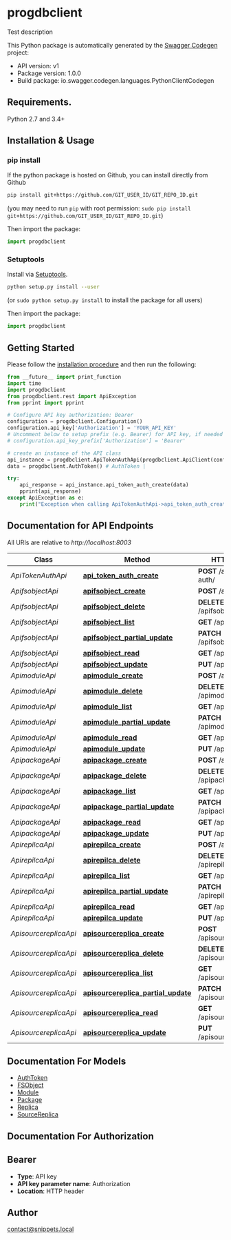 # progdbclient
Test description

This Python package is automatically generated by the [Swagger Codegen](https://github.com/swagger-api/swagger-codegen) project:

- API version: v1
- Package version: 1.0.0
- Build package: io.swagger.codegen.languages.PythonClientCodegen

## Requirements.

Python 2.7 and 3.4+

## Installation & Usage
### pip install

If the python package is hosted on Github, you can install directly from Github

```sh
pip install git+https://github.com/GIT_USER_ID/GIT_REPO_ID.git
```
(you may need to run `pip` with root permission: `sudo pip install git+https://github.com/GIT_USER_ID/GIT_REPO_ID.git`)

Then import the package:
```python
import progdbclient 
```

### Setuptools

Install via [Setuptools](http://pypi.python.org/pypi/setuptools).

```sh
python setup.py install --user
```
(or `sudo python setup.py install` to install the package for all users)

Then import the package:
```python
import progdbclient
```

## Getting Started

Please follow the [installation procedure](#installation--usage) and then run the following:

```python
from __future__ import print_function
import time
import progdbclient
from progdbclient.rest import ApiException
from pprint import pprint

# Configure API key authorization: Bearer
configuration = progdbclient.Configuration()
configuration.api_key['Authorization'] = 'YOUR_API_KEY'
# Uncomment below to setup prefix (e.g. Bearer) for API key, if needed
# configuration.api_key_prefix['Authorization'] = 'Bearer'

# create an instance of the API class
api_instance = progdbclient.ApiTokenAuthApi(progdbclient.ApiClient(configuration))
data = progdbclient.AuthToken() # AuthToken | 

try:
    api_response = api_instance.api_token_auth_create(data)
    pprint(api_response)
except ApiException as e:
    print("Exception when calling ApiTokenAuthApi->api_token_auth_create: %s\n" % e)

```

## Documentation for API Endpoints

All URIs are relative to *http://localhost:8003*

Class | Method | HTTP request | Description
------------ | ------------- | ------------- | -------------
*ApiTokenAuthApi* | [**api_token_auth_create**](docs/ApiTokenAuthApi.md#api_token_auth_create) | **POST** /api-token-auth/ | 
*ApifsobjectApi* | [**apifsobject_create**](docs/ApifsobjectApi.md#apifsobject_create) | **POST** /apifsobject/ | 
*ApifsobjectApi* | [**apifsobject_delete**](docs/ApifsobjectApi.md#apifsobject_delete) | **DELETE** /apifsobject/{id}/ | 
*ApifsobjectApi* | [**apifsobject_list**](docs/ApifsobjectApi.md#apifsobject_list) | **GET** /apifsobject/ | 
*ApifsobjectApi* | [**apifsobject_partial_update**](docs/ApifsobjectApi.md#apifsobject_partial_update) | **PATCH** /apifsobject/{id}/ | 
*ApifsobjectApi* | [**apifsobject_read**](docs/ApifsobjectApi.md#apifsobject_read) | **GET** /apifsobject/{id}/ | 
*ApifsobjectApi* | [**apifsobject_update**](docs/ApifsobjectApi.md#apifsobject_update) | **PUT** /apifsobject/{id}/ | 
*ApimoduleApi* | [**apimodule_create**](docs/ApimoduleApi.md#apimodule_create) | **POST** /apimodule/ | 
*ApimoduleApi* | [**apimodule_delete**](docs/ApimoduleApi.md#apimodule_delete) | **DELETE** /apimodule/{id}/ | 
*ApimoduleApi* | [**apimodule_list**](docs/ApimoduleApi.md#apimodule_list) | **GET** /apimodule/ | 
*ApimoduleApi* | [**apimodule_partial_update**](docs/ApimoduleApi.md#apimodule_partial_update) | **PATCH** /apimodule/{id}/ | 
*ApimoduleApi* | [**apimodule_read**](docs/ApimoduleApi.md#apimodule_read) | **GET** /apimodule/{id}/ | 
*ApimoduleApi* | [**apimodule_update**](docs/ApimoduleApi.md#apimodule_update) | **PUT** /apimodule/{id}/ | 
*ApipackageApi* | [**apipackage_create**](docs/ApipackageApi.md#apipackage_create) | **POST** /apipackage/ | 
*ApipackageApi* | [**apipackage_delete**](docs/ApipackageApi.md#apipackage_delete) | **DELETE** /apipackage/{id}/ | 
*ApipackageApi* | [**apipackage_list**](docs/ApipackageApi.md#apipackage_list) | **GET** /apipackage/ | 
*ApipackageApi* | [**apipackage_partial_update**](docs/ApipackageApi.md#apipackage_partial_update) | **PATCH** /apipackage/{id}/ | 
*ApipackageApi* | [**apipackage_read**](docs/ApipackageApi.md#apipackage_read) | **GET** /apipackage/{id}/ | 
*ApipackageApi* | [**apipackage_update**](docs/ApipackageApi.md#apipackage_update) | **PUT** /apipackage/{id}/ | 
*ApirepilcaApi* | [**apirepilca_create**](docs/ApirepilcaApi.md#apirepilca_create) | **POST** /apirepilca/ | 
*ApirepilcaApi* | [**apirepilca_delete**](docs/ApirepilcaApi.md#apirepilca_delete) | **DELETE** /apirepilca/{id}/ | 
*ApirepilcaApi* | [**apirepilca_list**](docs/ApirepilcaApi.md#apirepilca_list) | **GET** /apirepilca/ | 
*ApirepilcaApi* | [**apirepilca_partial_update**](docs/ApirepilcaApi.md#apirepilca_partial_update) | **PATCH** /apirepilca/{id}/ | 
*ApirepilcaApi* | [**apirepilca_read**](docs/ApirepilcaApi.md#apirepilca_read) | **GET** /apirepilca/{id}/ | 
*ApirepilcaApi* | [**apirepilca_update**](docs/ApirepilcaApi.md#apirepilca_update) | **PUT** /apirepilca/{id}/ | 
*ApisourcereplicaApi* | [**apisourcereplica_create**](docs/ApisourcereplicaApi.md#apisourcereplica_create) | **POST** /apisourcereplica/ | 
*ApisourcereplicaApi* | [**apisourcereplica_delete**](docs/ApisourcereplicaApi.md#apisourcereplica_delete) | **DELETE** /apisourcereplica/{id}/ | 
*ApisourcereplicaApi* | [**apisourcereplica_list**](docs/ApisourcereplicaApi.md#apisourcereplica_list) | **GET** /apisourcereplica/ | 
*ApisourcereplicaApi* | [**apisourcereplica_partial_update**](docs/ApisourcereplicaApi.md#apisourcereplica_partial_update) | **PATCH** /apisourcereplica/{id}/ | 
*ApisourcereplicaApi* | [**apisourcereplica_read**](docs/ApisourcereplicaApi.md#apisourcereplica_read) | **GET** /apisourcereplica/{id}/ | 
*ApisourcereplicaApi* | [**apisourcereplica_update**](docs/ApisourcereplicaApi.md#apisourcereplica_update) | **PUT** /apisourcereplica/{id}/ | 


## Documentation For Models

 - [AuthToken](docs/AuthToken.md)
 - [FSObject](docs/FSObject.md)
 - [Module](docs/Module.md)
 - [Package](docs/Package.md)
 - [Replica](docs/Replica.md)
 - [SourceReplica](docs/SourceReplica.md)


## Documentation For Authorization


## Bearer

- **Type**: API key
- **API key parameter name**: Authorization
- **Location**: HTTP header


## Author

contact@snippets.local


